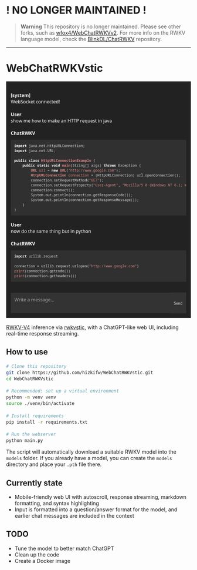 # ! NO LONGER MAINTAINED !

> **Warning**
> This repository is no longer maintained. Please see other forks,
> such as [wfox4/WebChatRWKVv2](https://github.com/wfox4/WebChatRWKVv2). For
> more info on the RWKV language model, check the
> [BlinkDL/ChatRWKV](https://github.com/BlinkDL/ChatRWKV) repository.

---

# WebChatRWKVstic

![screenshot](https://raw.githubusercontent.com/hizkifw/WebChatRWKVstic/main/.github/images/screenshot.png)

[RWKV-V4](https://github.com/BlinkDL/RWKV-LM) inference via
[rwkvstic](https://github.com/harrisonvanderbyl/rwkvstic), with a ChatGPT-like
web UI, including real-time response streaming.

## How to use

```sh
# Clone this repository
git clone https://github.com/hizkifw/WebChatRWKVstic.git
cd WebChatRWKVstic

# Recommended: set up a virtual environment
python -m venv venv
source ./venv/bin/activate

# Install requirements
pip install -r requirements.txt

# Run the webserver
python main.py
```

The script will automatically download a suitable RWKV model into the `models`
folder. If you already have a model, you can create the `models` directory and
place your `.pth` file there.

## Currently state

- Mobile-friendly web UI with autoscroll, response streaming, markdown
  formatting, and syntax highlighting
- Input is formatted into a question/answer format for the model, and earlier
  chat messages are included in the context

## TODO

- Tune the model to better match ChatGPT
- Clean up the code
- Create a Docker image
